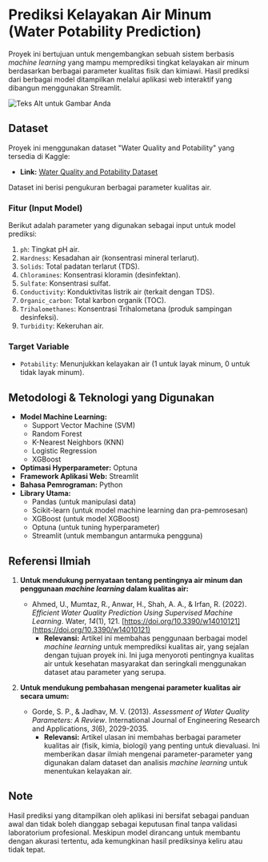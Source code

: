 # Prediksi Kelayakan Air Minum (Water Potability Prediction)

Proyek ini bertujuan untuk mengembangkan sebuah sistem berbasis _machine learning_ yang mampu memprediksi tingkat kelayakan air minum berdasarkan berbagai parameter kualitas fisik dan kimiawi. Hasil prediksi dari berbagai model ditampilkan melalui aplikasi web interaktif yang dibangun menggunakan Streamlit.

![Teks Alt untuk Gambar Anda](Poster.png)

## Dataset

Proyek ini menggunakan dataset "Water Quality and Potability" yang tersedia di Kaggle:

- **Link:** [Water Quality and Potability Dataset](https://www.kaggle.com/datasets/uom190346a/water-quality-and-potability?resource=download)

Dataset ini berisi pengukuran berbagai parameter kualitas air.

### Fitur (Input Model)

Berikut adalah parameter yang digunakan sebagai input untuk model prediksi:

1.  `ph`: Tingkat pH air.
2.  `Hardness`: Kesadahan air (konsentrasi mineral terlarut).
3.  `Solids`: Total padatan terlarut (TDS).
4.  `Chloramines`: Konsentrasi kloramin (desinfektan).
5.  `Sulfate`: Konsentrasi sulfat.
6.  `Conductivity`: Konduktivitas listrik air (terkait dengan TDS).
7.  `Organic_carbon`: Total karbon organik (TOC).
8.  `Trihalomethanes`: Konsentrasi Trihalometana (produk sampingan desinfeksi).
9.  `Turbidity`: Kekeruhan air.

### Target Variable

- `Potability`: Menunjukkan kelayakan air (1 untuk layak minum, 0 untuk tidak layak minum).

## Metodologi & Teknologi yang Digunakan

- **Model Machine Learning:**
  - Support Vector Machine (SVM)
  - Random Forest
  - K-Nearest Neighbors (KNN)
  - Logistic Regression
  - XGBoost
- **Optimasi Hyperparameter:** Optuna
- **Framework Aplikasi Web:** Streamlit
- **Bahasa Pemrograman:** Python
- **Library Utama:**
  - Pandas (untuk manipulasi data)
  - Scikit-learn (untuk model machine learning dan pra-pemrosesan)
  - XGBoost (untuk model XGBoost)
  - Optuna (untuk tuning hyperparameter)
  - Streamlit (untuk membangun antarmuka pengguna)

## Referensi Ilmiah

1.  **Untuk mendukung pernyataan tentang pentingnya air minum dan penggunaan _machine learning_ dalam kualitas air:**

    - Ahmed, U., Mumtaz, R., Anwar, H., Shah, A. A., & Irfan, R. (2022). _Efficient Water Quality Prediction Using Supervised Machine Learning_. Water, _14_(1), 121. [https://doi.org/10.3390/w14010121](https://doi.org/10.3390/w14010121)
      - **Relevansi:** Artikel ini membahas penggunaan berbagai model _machine learning_ untuk memprediksi kualitas air, yang sejalan dengan tujuan proyek ini. Ini juga menyoroti pentingnya kualitas air untuk kesehatan masyarakat dan seringkali menggunakan dataset atau parameter yang serupa.

2.  **Untuk mendukung pembahasan mengenai parameter kualitas air secara umum:**
    - Gorde, S. P., & Jadhav, M. V. (2013). _Assessment of Water Quality Parameters: A Review_. International Journal of Engineering Research and Applications, _3_(6), 2029-2035.
      - **Relevansi:** Artikel ulasan ini membahas berbagai parameter kualitas air (fisik, kimia, biologi) yang penting untuk dievaluasi. Ini memberikan dasar ilmiah mengenai parameter-parameter yang digunakan dalam dataset dan analisis _machine learning_ untuk menentukan kelayakan air.

## Note

Hasil prediksi yang ditampilkan oleh aplikasi ini bersifat sebagai panduan awal dan tidak boleh dianggap sebagai keputusan final tanpa validasi laboratorium profesional. Meskipun model dirancang untuk membantu dengan akurasi tertentu, ada kemungkinan hasil prediksinya keliru atau tidak tepat.

